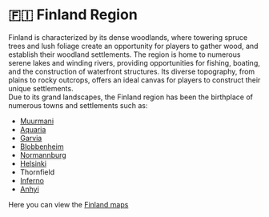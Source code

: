 # 🇫🇮 Finland Region

Finland is characterized by its dense woodlands, where towering spruce trees and lush foliage create an opportunity for players to gather wood, and establish their woodland settlements. The region is home to numerous serene lakes and winding rivers, providing opportunities for fishing, boating, and the construction of waterfront structures. Its diverse topography, from plains to rocky outcrops, offers an ideal canvas for players to construct their unique settlements.\
Due to its grand landscapes, the Finland region has been the birthplace of numerous towns and settlements such as:

* [Muurmani](muurmanni.md)
* [Aquaria](aquaria/)
* [Garvia](garvia/)
* [Blobbenheim](blobbenheim.md)
* [Normannburg](normannburg/)
* [Helsinki](helsinki.md)
* Thornfield
* [Inferno](inferno.md)
* [Anhyi](anhyi.md)



Here you can view the [Finland maps](../../../the-world/maps/regions/finland-region-map.md)
